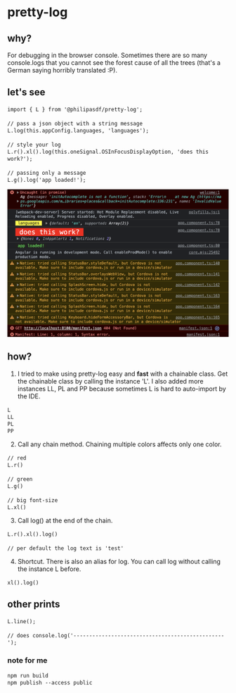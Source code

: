 # pretty-log

## why?

For debugging in the browser console. Sometimes there are so many console.logs that you cannot see the forest cause of all the trees (that's a German saying horribly translated :P).

## let's see

```
import { L } from '@philipasdf/pretty-log';

// pass a json object with a string message
L.log(this.appConfig.languages, 'languages');

// style your log
L.r().xl().log(this.oneSignal.OSInFocusDisplayOption, 'does this work?');

// passing only a message
L.g().log('app loaded!');
```

![screenshot](showcase-screenshot.png)

## how?

1. I tried to make using pretty-log easy and <b>fast</b> with a chainable class.
   Get the chainable class by calling the instance 'L'. I also added more instances LL, PL and PP because sometimes L is hard to auto-import by the IDE.

```
L
LL
PL
PP
```

2. Call any chain method. Chaining multiple colors affects only one color.

```
// red
L.r()

// green
L.g()

// big font-size
L.xl()
```

3. Call log() at the end of the chain.

```
L.r().xl().log()

// per default the log text is 'test'
```

4. Shortcut. There is also an alias for log. You can call log without calling the instance L before.

```
xl().log()
```

## other prints

```
L.line();

// does console.log('------------------------------------------------');
```

### note for me

```
npm run build
npm publish --access public
```
